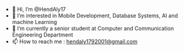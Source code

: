 - 👋 Hi, I’m @HendAly17
- 👀 I’m interested in Mobile Development, Database Systems, AI and machine Learning
- 🌱 I’m currently a senior student at Computer and Communication Engineering Department
- 📫 How to reach me : hendaly1792001@gmail.com

<!---
HendAly17/HendAly17 is a ✨ special ✨ repository because its `README.md` (this file) appears on your GitHub profile.
You can click the Preview link to take a look at your changes.
--->
